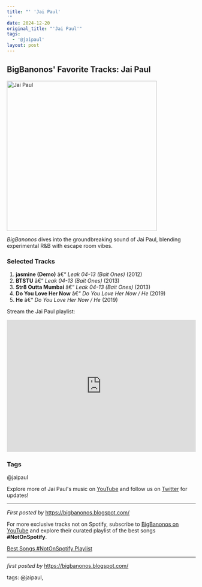 ```yaml
---
title: "' 'Jai Paul'
'"
date: 2024-12-20
original_title: "'Jai Paul'"
tags:
  - '@jaipaul'
layout: post
---
```

<h2>BigBanonos' Favorite Tracks: Jai Paul</h2> <div > <a href="https://images-prod.dazeddigital.com/900/azure/dazed-prod/1030/4/1034695.jpg"> <img src="https://images-prod.dazeddigital.com/900/azure/dazed-prod/1030/4/1034695.jpg" alt="Jai Paul" width="400" /> </a>
</div> <p><em>BigBanonos</em> dives into the groundbreaking sound of Jai Paul, blending experimental R&B with escape room vibes.</p> <h3>Selected Tracks</h3>
<ol> <li><strong>jasmine (Demo)</strong> â€“ <em>Leak 04-13 (Bait Ones)</em> (2012)</li> <li><strong>BTSTU</strong> â€“ <em>Leak 04-13 (Bait Ones)</em> (2013)</li> <li><strong>Str8 Outta Mumbai</strong> â€“ <em>Leak 04-13 (Bait Ones)</em> (2013)</li> <li><strong>Do You Love Her Now</strong> â€“ <em>Do You Love Her Now / He</em> (2019)</li> <li><strong>He</strong> â€“ <em>Do You Love Her Now / He</em> (2019)</li>
</ol> <p>Stream the Jai Paul playlist:</p>
<iframe src="https://open.spotify.com/embed/playlist/0L9NIWrrDm64sNLaAHL4Tg?utm_source=generator" width="100%" height="352" frameBorder="0" allowfullscreen="" allow="autoplay; clipboard-write; encrypted-media; fullscreen; picture-in-picture" loading="lazy"></iframe> <h3>Tags</h3>
<p>@jaipaul</p> <p>Explore more of Jai Paul's music on <a href="https://www.youtube.com/@BigBanonos" target="_blank">YouTube</a> and follow us on <a href="https://twitter.com/BigBanonos" target="_blank">Twitter</a> for updates!</p> <hr />
<p><em>First posted by</em> <a href="https://bigbanonos.blogspot.com/" rel="noopener" target="_new">https://bigbanonos.blogspot.com/</a></p>


<!--Subscribe and Playlist Links-->
<div>
    <p>For more exclusive tracks not on Spotify, subscribe to <a href="https://www.youtube.com/@BigBanonos" target="_blank">BigBanonos on YouTube</a> and explore their curated playlist of the best songs <strong>#NotOnSpotify</strong>.</p>
    <p><a href="https://www.youtube.com/playlist?list=PLtuNtuTatqI0kFahUCbtbfenC_ET5O_tr" target="_blank">Best Songs #NotOnSpotify Playlist<br /></a></p></div>

<hr />

<p><em>first posted by</em> <a href="https://bigbanonos.blogspot.com/" rel="noopener" target="_new">https://bigbanonos.blogspot.com/</a></p>

<p>tags: @jaipaul,</p>
